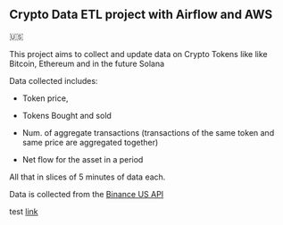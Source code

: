 ## Crypto Data ETL project with Airflow and AWS 

:us:

This project aims to collect and update data on Crypto Tokens like like Bitcoin, Ethereum and in the future Solana

Data collected includes: 

* Token price,

* Tokens Bought and sold

* Num. of aggregate transactions (transactions of the same token and same price are aggregated together)

* Net flow for the asset in a period

All that in slices of 5 minutes of data each.


Data is collected from the [Binance US API](https://docs.binance.us/#introduction)


test [link](https://czmejpeff7.execute-api.us-east-2.amazonaws.com/geturl?token=btc)